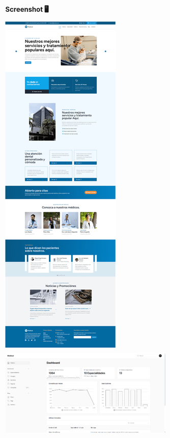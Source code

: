 ## Screenshot 🖥️️

![screenshot-1](/public/screenshot/screenshot-1.png)

![screenshot-1](/public/screenshot/screenshot-2.png)

<!--![screenshot-1](/public/screenshot/screenshot-3.png)

![screenshot-1](/public/screenshot/screenshot-4.png)

![screenshot-1](/public/screenshot/screenshot-5.png)

![screenshot-1](/public/screenshot/screenshot-6.png)

![screenshot-1](/public/screenshot/screenshot-7.png)

![screenshot-1](/public/screenshot/screenshot-8.png)

![screenshot-1](/public/screenshot/screenshot-9.png)

Screenshot Dashboard

![screenshot-1](/public/screenshot/screenshot-dashboard-1.png)

![screenshot-2](/public/screenshot/screenshot-dashboard-2.png)

![screenshot-3](/public/screenshot/screenshot-dashboard-3.png)

![screenshot-4](/public/screenshot/screenshot-dashboard-4.png) -->
